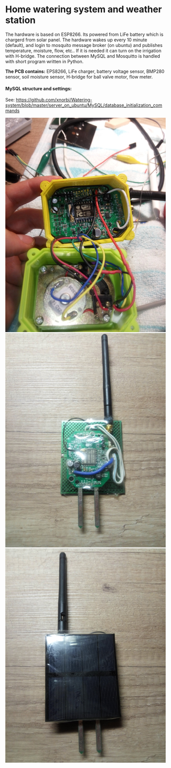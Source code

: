 # Home watering system and weather station

The hardware is based on ESP8266. Its powered from LiFe battery which is chargerd from solar panel. The hardware wakes up every 10 minute (default), and login to mosquito message broker (on ubuntu) and publishes temperature, moisture, flow, etc.. If it is needed it can turn on the irrigation with H-bridge.
The connection between MySQL and Mosquitto is handled with short program written in Python.

**The PCB contains:** EPS8266, LiFe charger, battery voltage sensor, BMP280 sensor, soil moisture sensor, H-bridge for ball valve motor, flow meter.

#### **MySQL structure and settings:**

See: https://github.com/xnorbi/Watering-system/blob/master/server_on_ubuntu/MySQL/database_initialization_commands


<img src="pics/IMG_20180410_012308.jpg" alt=" " width="1000"/>
<img src="pics/IMG_20180206_225416.jpg" alt=" " width="1000"/>
<img src="pics/IMG_20180206_225424.jpg" alt=" " width="1000"/>
